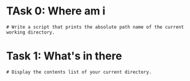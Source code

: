 # TAsk 0: Where am i
	# Write a script that prints the absolute path name of the current working directory.

# Task 1: What's in there
	# Display the contents list of your current directory.
